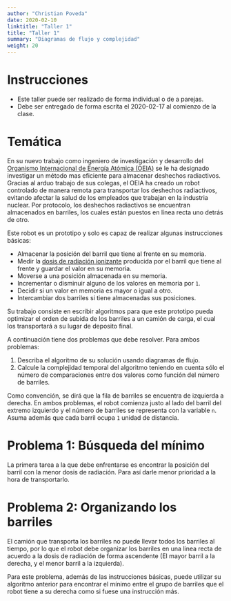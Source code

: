 ```yaml
---
author: "Christian Poveda"
date: 2020-02-10
linktitle: "Taller 1"
title: "Taller 1"
summary: "Diagramas de flujo y complejidad"
weight: 20
---
```


# Instrucciones
- Este taller puede ser realizado de forma individual o de a parejas.
- Debe ser entregado de forma escrita el 2020-02-17 al comienzo de la clase.

# Temática
En su nuevo trabajo como ingeniero de investigación y desarrollo del [Organismo Internacional de Energía Atómica (OEIA)](https://es.wikipedia.org/wiki/Organismo_Internacional_de_Energ%C3%ADa_At%C3%B3mica) se le ha designado investigar un método mas eficiente para almacenar deshechos radiactivos. Gracias al arduo trabajo de sus colegas, el OEIA ha creado un robot controlado de manera remota para transportar los deshechos radiactivos, evitando afectar la salud de los empleados que trabajan en la industria nuclear. Por protocolo, los deshechos radiactivos se encuentran almacenados en barriles, los cuales están puestos en línea recta uno detrás de otro.

Este robot es un prototipo y solo es capaz de realizar algunas instrucciones básicas:

- Almacenar la posición del barril que tiene al frente en su memoria.
- Medir la [dosis de radiación ionizante](https://es.wikipedia.org/wiki/Sievert) producida por el barril que tiene al frente y guardar el valor en su memoria.
- Moverse a una posición almacenada en su memoria.
- Incrementar o disminuir alguno de los valores en memoria por `1`.
- Decidir si un valor en memoria es mayor o igual a otro.
- Intercambiar dos barriles si tiene almacenadas sus posiciones.

Su trabajo consiste en escribir algoritmos para que este prototipo pueda optimizar el orden de subida de los barriles a un camión de carga, el cual los transportará a su lugar de deposito final.

A continuación tiene dos problemas que debe resolver. Para ambos problemas:

1. Describa el algoritmo de su solución usando diagramas de flujo.
2. Calcule la complejidad temporal del algoritmo teniendo en cuenta sólo el número de comparaciones entre dos valores como función del número de barriles.

Como convención, se dirá que la fila de barriles se encuentra de izquierda a derecha. En ambos problemas, el robot comienza justo al lado del barril del extremo izquierdo y el número de barriles se representa con la variable `n`. Asuma además que cada barril ocupa `1` unidad de distancia.

# Problema 1: Búsqueda del mínimo

La primera tarea a la que debe enfrentarse es encontrar la posición del barril con la menor dosis de radiación. Para así darle menor prioridad a la hora de transportarlo.

# Problema 2: Organizando los barriles

El camión que transporta los barriles no puede llevar todos los barriles al tiempo, por lo que el robot debe organizar los barriles en una linea recta de acuerdo a la dosis de radiación de forma ascendente (El mayor barril a la derecha, y el menor barril a la izquierda).

Para este problema, además de las instrucciones básicas, puede utilizar su algoritmo anterior para encontrar el mínimo entre el grupo de barriles que el robot tiene a su derecha como si fuese una instrucción más.
